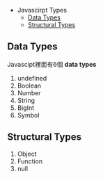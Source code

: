 - Javascirpt Types
  * [Data Types](#data-types)
  * [Structural Types](#structural-types)


## Data Types
Javascipt裡面有6個 **data types**
1. undefined
2. Boolean
3. Number
4. String
5. BigInt
6. Symbol

## Structural Types
1. Object
2. Function
3. null
